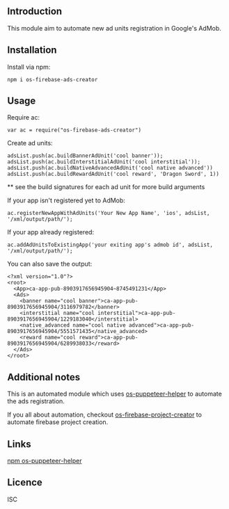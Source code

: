 Introduction
------------

This module aim to automate new ad units registration in Google's AdMob.

## Installation
Install via npm:
    
    npm i os-firebase-ads-creator


## Usage       
Require ac:
        
    var ac = require("os-firebase-ads-creator")

     
Create ad units:     
    
    adsList.push(ac.buildBannerAdUnit('cool banner'));
    adsList.push(ac.buildInterstitialAdUnit('cool interstitial'));
    adsList.push(ac.buildNativeAdvancedAdUnit('cool native advanced'))
    adsList.push(ac.buildRewardAdUnit('cool reward', 'Dragon Sword', 1))

** see the build signatures for each ad unit for more build arguments
 
If your app isn't registered yet to AdMob:

    ac.registerNewAppWithAdUnits('Your New App Name', 'ios', adsList, '/xml/output/path/');


If your app already registered:

    ac.addAdUnitsToExistingApp('your exiting app's admob id', adsList, '/xml/output/path/');


You can also save the output:

    <?xml version="1.0"?>
    <root>
      <App>ca-app-pub-8903917656945904~8745491231</App>
      <Ads>
        <banner name="cool banner">ca-app-pub-8903917656945904/3116979782</banner>
        <interstitial name="cool interstitial">ca-app-pub-8903917656945904/1229183040</interstitial>
        <native_advanced name="cool native advanced">ca-app-pub-8903917656945904/5551571435</native_advanced>
        <reward name="cool reward">ca-app-pub-8903917656945904/6289938033</reward>
      </Ads>
    </root>

## Additional notes
This is an automated module which uses [os-puppeteer-helper](https://github.com/osfunapps/os-puppeteer-helper-npm) to automate the ads registration. 

If you all about automation, checkout  [os-firebase-project-creator](https://github.com/osfunapps/os-firebase-project-creator-npm) to automate firebase project creation.  

## Links
[npm os-puppeteer-helper](https://github.com/osfunapps/os-puppeteer-helper-npm)

## Licence
ISC